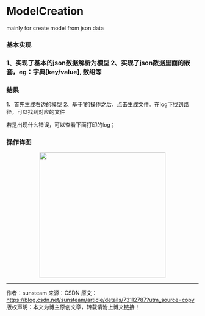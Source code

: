 # ModelCreation
mainly for create model from json data
<h3> 基本实现<h3>
1、实现了基本的json数据解析为模型
2、实现了json数据里面的嵌套，eg：字典[key/value], 数组等


<h3>结果</h3>
1、首先生成右边的模型
2、基于1的操作之后，点击生成文件。在log下找到路径，可以找到对应的文件

若是出现什么错误，可以查看下面打印的log；
<h3>操作详图</h3>
<div align="center">
<img src="https://github.com/helinyu/ModelCreation/blob/master/Snip20181010_4.png" height="330" width="330" >
</div>

---------------------
作者：sunsteam 
来源：CSDN 
原文：https://blog.csdn.net/sunsteam/article/details/73112787?utm_source=copy 
版权声明：本文为博主原创文章，转载请附上博文链接！
